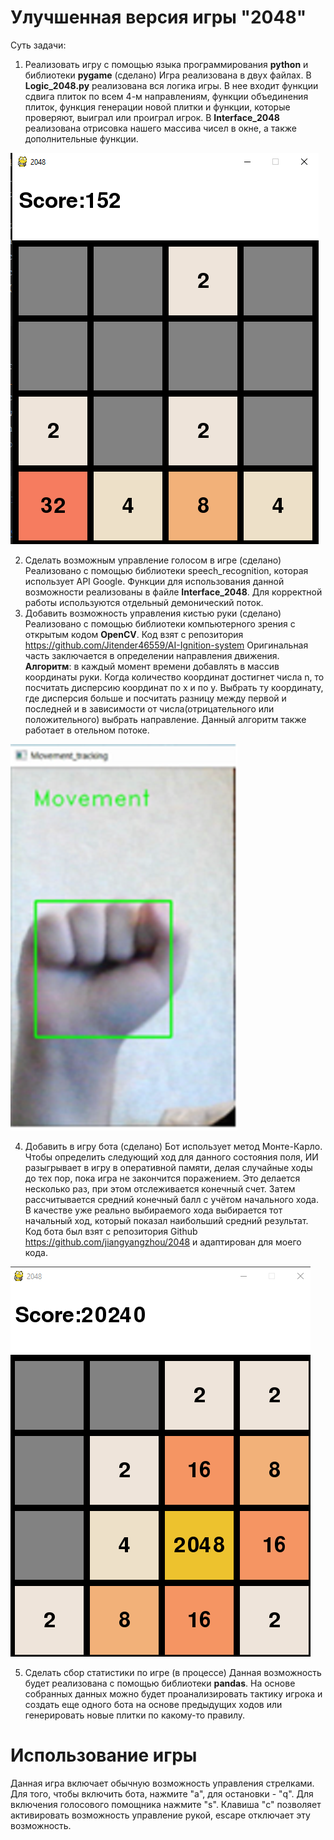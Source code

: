 # Улучшенная версия игры "2048"
Суть задачи:
1. Реализовать игру с помощью языка программирования **python** и библиотеки **pygame** (сделано)
Игра реализована в двух файлах. В **Logic_2048.py** реализована вся логика игры. В нее входит функции сдвига плиток по всем 4-м направлениям, функции объединения плиток, функция генерации новой плитки и функции, которые проверяют, выиграл или проиграл игрок. В **Interface_2048** реализована отрисовка нашего массива чисел в окне, а также дополнительные функции.

![Результат работы](/Game_2048.png)

2. Сделать возможным управление голосом в игре (сделано)
Реализовано с помощью библиотеки speech_recognition, которая использует API Google. Функции для использования данной возможности реализованы в файле **Interface_2048**. Для корректной работы используются отдельный демонический поток.
3. Добавить возможность управления кистью руки (сделано)
Реализовано с помощью библиотеки компьютерного зрения с открытым кодом **OpenCV**. Код взят с репозитория https://github.com/Jitender46559/AI-Ignition-system Оригинальная часть заключается в определении направления движения. **Алгоритм**: в каждый момент времени добавлять в массив координаты руки. Когда количество координат достигнет числа n, то посчитать дисперсию координат по х и по у. Выбрать ту координату, где дисперсия больше и посчитать разницу между первой и последней и в зависимости от числа(отрицательного или положительного) выбрать направление. Данный алгоритм также работает в отельном потоке.

![Алгоритм направления движения](/hand_detection.png)

4. Добавить в игру бота (сделано)
Бот использует метод Монте-Карло. Чтобы определить следующий ход для данного состояния поля, ИИ разыгрывает в игру в оперативной памяти, делая случайные ходы до тех пор, пока игра не закончится поражением. Это делается несколько раз, при этом отслеживается конечный счет. Затем рассчитывается средний конечный балл с учётом начального хода. В качестве уже реально выбираемого хода выбирается тот начальный ход, который показал наибольший средний результат. Код бота был взят с репозитория Github https://github.com/jiangyangzhou/2048 и адаптирован для моего кода.

![Пример игры бота](/Bot_game.png)

5. Сделать сбор статистики по игре (в процессе)
Данная возможность будет реализована с помощью библиотеки **pandas**. На основе собранных данных можно будет проанализировать тактику игрока и создать еще одного бота на основе предыдущих ходов или генерировать новые плитки по какому-то правилу.

# Использование игры
Данная игра включает обычную возможность управления стрелками. Для того, чтобы включить бота, нажмите "a", для остановки - "q". Для включения голосового помощника нажмите "s". Клавиша "c" позволяет активировать возможность управление рукой, escape отключает эту возможность.
